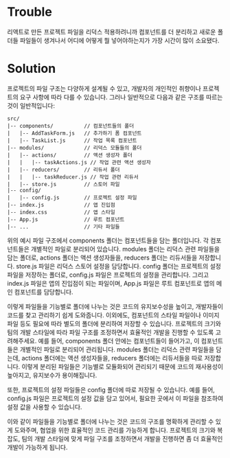 # Trouble

리액트로 만든 프로젝트 파일을 리덕스 적용하려니까
컴포넌트를 더 분리하고 새로운 폴더들 파일들이 생겨나서
어디에 어떻게 뭘 넣어야하는지가 가장 시간이 많이 소요됐다.

# Solution

프로젝트의 파일 구조는 다양하게 설계될 수 있고, 개발자의 개인적인 취향이나 프로젝트의 요구 사항에 따라 다를 수 있습니다. 그러나 일반적으로 다음과 같은 구조를 따르는 것이 일반적입니다:

```
src/
|-- components/          // 컴포넌트들의 폴더
|   |-- AddTaskForm.js   // 추가하기 폼 컴포넌트
|   |-- TaskList.js      // 작업 목록 컴포넌트
|-- modules/             // 리덕스 모듈들의 폴더
|   |-- actions/         // 액션 생성자 폴더
|   |   |-- taskActions.js // 작업 관련 액션 생성자
|   |-- reducers/        // 리듀서 폴더
|   |   |-- taskReducer.js // 작업 관련 리듀서
|   |-- store.js         // 스토어 파일
|-- config/
|   |-- config.js        // 프로젝트 설정 파일
|-- index.js             // 앱 진입점
|-- index.css            // 앱 스타일
|-- App.js               // 루트 컴포넌트
|-- ...                  // 기타 파일들

```

위의 예시 파일 구조에서 components 폴더는 컴포넌트들을 담는 폴더입니다. 각 컴포넌트들은 개별적인 파일로 분리되어 있습니다. modules 폴더는 리덕스 관련 파일들을 담는 폴더로, actions 폴더는 액션 생성자들을, reducers 폴더는 리듀서들을 저장합니다. store.js 파일은 리덕스 스토어 설정을 담당합니다. config 폴더는 프로젝트의 설정 파일을 저장하는 폴더로, config.js 파일은 프로젝트의 설정을 관리합니다. 그리고 index.js 파일은 앱의 진입점이 되는 파일이며, App.js 파일은 루트 컴포넌트로 앱의 메인 컴포넌트를 담당합니다.

이렇게 파일들을 기능별로 폴더에 나누는 것은 코드의 유지보수성을 높이고, 개발자들이 코드를 찾고 관리하기 쉽게 도와줍니다. 이외에도, 컴포넌트의 스타일 파일이나 이미지 파일 등도 필요에 따라 별도의 폴더에 분리하여 저장할 수 있습니다. 프로젝트의 크기와 팀의 개발 스타일에 따라 파일 구조를 조정하면서 효율적인 개발을 진행할 수 있도록 고려해주세요. 예를 들어, components 폴더 안에는 컴포넌트들이 들어가고, 이 컴포넌트들은 개별적인 파일로 분리되어 관리됩니다. modules 폴더는 리덕스 관련 파일들을 담는데, actions 폴더에는 액션 생성자들을, reducers 폴더에는 리듀서들을 따로 저장합니다. 이렇게 분리된 파일들은 기능별로 모듈화되어 관리되기 때문에 코드의 재사용성이 높아지고, 유지보수가 용이해집니다.

또한, 프로젝트의 설정 파일들은 config 폴더에 따로 저장될 수 있습니다. 예를 들어, config.js 파일은 프로젝트의 설정 값을 담고 있어서, 필요한 곳에서 이 파일을 참조하여 설정 값을 사용할 수 있습니다.

이와 같이 파일들을 기능별로 폴더에 나누는 것은 코드의 구조를 명확하게 관리할 수 있게 도와주며, 협업을 위한 효율적인 코드 관리를 가능하게 합니다. 프로젝트의 크기와 복잡도, 팀의 개발 스타일에 맞게 파일 구조를 조정하면서 개발을 진행하면 좀 더 효율적인 개발이 가능하게 됩니다.
